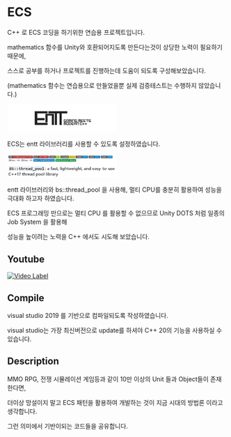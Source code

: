 # ECS

C++ 로 ECS  코딩을 하기위한 연습용 프로젝트입니다.

mathematics 함수를 Unity와 호환되어지도록 만든다는것이 상당한 노력이 필요하기때문에,

스스로 공부를 하거나 프로젝트를 진행하는데 도움이 되도록 구성해보았습니다.

(mathematics 함수는 연습용으로 만들었을뿐 실제 검증테스트는 수행하지 않았습니다.)

<img src="entt.png" width="50%" height="50%"></img>

ECS는 entt 라이브러리를 사용할 수 있도록 설정하였습니다.

<img src="bs_thread_pool.png" width="50%" height="50%"></img>

entt 라이브러리와 bs::thread_pool 을 사용해, 멀티 CPU를 충분히 활용하여 성능을 극대화 하고자 하였습니다.

ECS 프로그래밍 만으로는 멀티 CPU 를 활용할 수 없으므로 Unity DOTS 처럼 일종의 Job System 을 활용해

성능을 높이려는 노력을 C++ 에서도 시도해 보았습니다.


## Youtube

[![Video Label](https://img.youtube.com/vi/l03ceZsKejM/0.jpg)](https://youtu.be/l03ceZsKejM)


## Compile

visual studio 2019 를 기반으로 컴파일되도록 작성하였습니다. 

visual studio는 가장 최신버전으로 update를 하셔야 C++ 20의 기능을 사용하실 수 있습니다.


## Description

MMO RPG, 전쟁 시뮬레이션 게임등과 같이 10만 이상의 Unit 들과 Object들이 존재한다면,

더이상 망설이지 말고 ECS 패턴을 활용하여 개발하는 것이 지금 시대의 방법론 이라고 생각합니다.

그런 의미에서 기반이되는 코드들을 공유합니다.
